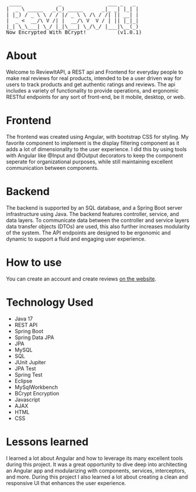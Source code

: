 <pre>
 ____            _               ___ _   _
|  _ \ _____   _(_) _____      _|_ _| |_| |
| |_) / _ \ \ / / |/ _ \ \ /\ / /| || __| |
|  _ <  __/\ V /| |  __/\ V  V / | || |_|_|
|_| \_\___| \_/ |_|\___| \_/\_/ |___|\__(_)
Now Encrypted With BCrypt!          (v1.0.1)
</pre>


# About
Welcome to ReviewItAPI, a REST api and Frontend for everyday people to make real reviews for real products, intended to be a user driven way for users to track products and get authentic ratings and reviews. The api includes a variety of functionality to provide operations, and ergonomic RESTful endpoints for any sort of front-end, be it mobile, desktop, or web.

# Frontend
The frontend was created using Angular, with bootstrap CSS for styling. My favorite component to implement is the display filtering component as it adds a lot of dimensionality to the user experience. I did this by using tools with Angular like @Input and @Output decorators to keep the component seperate for organizational purposes, while still maintaining excellent communication between components.

# Backend
The backend is supported by an SQL database, and a Spring Boot server infrastructure using Java. The backend features controller, service, and data layers. To communicate data between the controller and service layers data transfer objects (DTOs) are used, this also further increases modularity of the system. The API endpoints are designed to be ergonomic and dynamic to support a fluid and engaging user experience. 

# How to use
You can create an account and create reviews [on the website](http://198.58.124.18:8080/ReviewIt).

# Technology Used
* Java 17
* REST API
* Spring Boot
* Spring Data JPA
* JPA
* MySQL
* SQL
* JUnit Jupiter
* JPA Test
* Spring Test
* Eclipse
* MySqlWorkbench
* BCrypt Encryption
* Javascript
* AJAX
* HTML
* CSS

# Lessons learned
I learned a lot about Angular and how to leverage its many excellent tools during this project. It was a great opportunity to dive deep into architecting an Angular app and modularizing with components, services, interceptors, and more. During this project I also learned a lot about creating a clean and responsive UI that enhances the user experience. 
